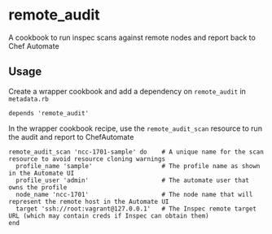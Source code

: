 # remote_audit

A cookbook to run inspec scans against remote nodes and report back to Chef Automate

## Usage

Create a wrapper cookbook and add a dependency on `remote_audit` in `metadata.rb`

```
depends 'remote_audit'
```

In the wrapper cookbook recipe, use the `remote_audit_scan` resource to run the audit and report to ChefAutomate

```
remote_audit_scan 'ncc-1701-sample' do    # A unique name for the scan resource to avoid resource cloning warnings
  profile_name 'sample'                   # The profile name as shown in the Automate UI
  profile_user 'admin'                    # The automate user that owns the profile
  node_name 'ncc-1701'                    # The node name that will represent the remote host in the Automate UI
  target 'ssh://root:vagrant@127.0.0.1'   # The Inspec remote target URL (which may contain creds if Inspec can obtain them)
end
```
